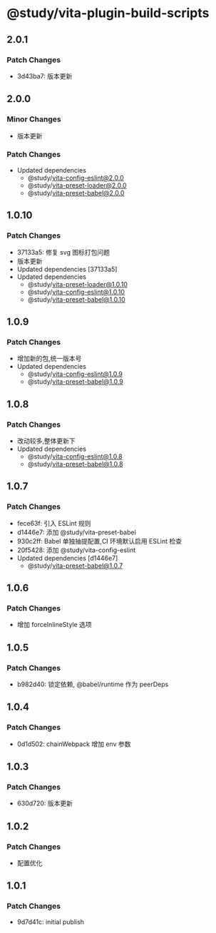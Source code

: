 # @study/vita-plugin-build-scripts

## 2.0.1

### Patch Changes

- 3d43ba7: 版本更新

## 2.0.0

### Minor Changes

- 版本更新

### Patch Changes

- Updated dependencies
  - @study/vita-config-eslint@2.0.0
  - @study/vita-preset-loader@2.0.0
  - @study/vita-preset-babel@2.0.0

## 1.0.10

### Patch Changes

- 37133a5: 修复 svg 图标打包问题
- 版本更新
- Updated dependencies [37133a5]
- Updated dependencies
  - @study/vita-preset-loader@1.0.10
  - @study/vita-config-eslint@1.0.10
  - @study/vita-preset-babel@1.0.10

## 1.0.9

### Patch Changes

- 增加新的包,统一版本号
- Updated dependencies
  - @study/vita-config-eslint@1.0.9
  - @study/vita-preset-babel@1.0.9

## 1.0.8

### Patch Changes

- 改动较多,整体更新下
- Updated dependencies
  - @study/vita-config-eslint@1.0.8
  - @study/vita-preset-babel@1.0.8

## 1.0.7

### Patch Changes

- fece63f: 引入 ESLint 规则
- d1446e7: 添加 @study/vita-preset-babel
- 930c2ff: Babel 单独抽提配置,CI 环境默认启用 ESLint 检查
- 20f5428: 添加 @study/vita-config-eslint
- Updated dependencies [d1446e7]
  - @study/vita-preset-babel@1.0.7

## 1.0.6

### Patch Changes

- 增加 forceInlineStyle 选项

## 1.0.5

### Patch Changes

- b982d40: 锁定依赖, @babel/runtime 作为 peerDeps

## 1.0.4

### Patch Changes

- 0d1d502: chainWebpack 增加 env 参数

## 1.0.3

### Patch Changes

- 630d720: 版本更新

## 1.0.2

### Patch Changes

- 配置优化

## 1.0.1

### Patch Changes

- 9d7d41c: initial publish
